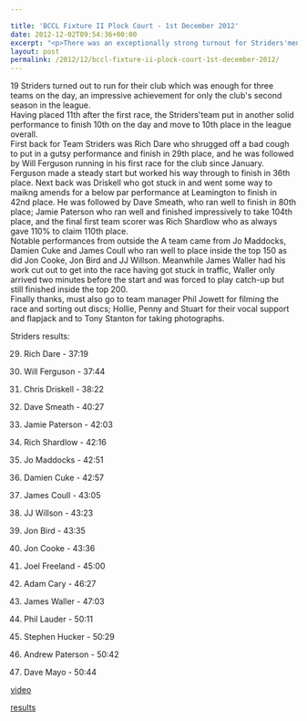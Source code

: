 ```yaml
---

title: 'BCCL Fixture II Plock Court - 1st December 2012'
date: 2012-12-02T09:54:36+00:00
excerpt: "<p>There was an exceptionally strong turnout for Striders'men in the second Birmingham League Fixture at a muddy Plock Court on Saturday..</p>"
layout: post
permalink: /2012/12/bccl-fixture-ii-plock-court-1st-december-2012/
---
```

</p> 

19 Striders turned out to run for their club which was enough for three teams on the day, an impressive achievement for only the club's second season in the league.  
Having placed 11th after the first race, the Striders'team put in another solid performance to finish 10th on the day and move to 10th place in the league overall.  
First back for Team Striders was Rich Dare who shrugged off a bad cough to put in a gutsy performance and finish in 29th place, and he was followed by Will Ferguson running in his first race for the club since January. Ferguson made a steady start but worked his way through to finish in 36th place. Next back was Driskell who got stuck in and went some way to maikng amends for a below par performance at Leamington to finish in 42nd place. He was followed by Dave Smeath, who ran well to finish in 80th place; Jamie Paterson who ran well and finished impressively to take 104th place, and the final first team scorer was Rich Shardlow who as always gave 110% to claim 110th place.  
Notable performances from outside the A team came from Jo Maddocks, Damien Cuke and James Coull who ran well to place inside the top 150 as did Jon Cooke, Jon Bird and JJ Willson. Meanwhile James Waller had his work cut out to get into the race having got stuck in traffic, Waller only arrived two minutes before the start and was forced to play catch-up but still finished inside the top 200.  
Finally thanks, must also go to team manager Phil Jowett for filming the race and sorting out discs; Hollie, Penny and Stuart for their vocal support and flapjack and to Tony Stanton for taking photographs.

Striders results:

29) Rich Dare - 37:19

36) Will Ferguson - 37:44

42) Chris Driskell - 38:22

80) Dave Smeath - 40:27

104) Jamie Paterson - 42:03

110) Rich Shardlow - 42:16

123) Jo Maddocks - 42:51

126) Damien Cuke - 42:57

131) James Coull - 43:05

139) JJ Willson - 43:23

143) Jon Bird - 43:35

144) Jon Cooke - 43:36

160) Joel Freeland - 45:00

177) Adam Cary - 46:27

180) James Waller - 47:03

199) Phil Lauder - 50:11

200) Stephen Hucker - 50:29

202) Andrew Paterson - 50:42

203) Dave Mayo - 50:44

<a href="http://www.youtube.com/watch?v=_WFeTRYaCrQ" target="_blank" rel="nofollow">video</a>

<a href="http://www.clcstriders-runningclub.co.uk/images/documents/bcclplockcourtresults01122012.pdf" target="_blank" rel="nofollow">results</a>
